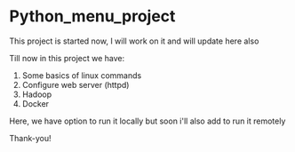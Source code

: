 # Python_menu_project
This project is started now, I will work on it and will update here also

Till now in this project we have:
1. Some basics of linux commands 
2. Configure web server (httpd)
3. Hadoop 
4. Docker 

Here, we have option to run it locally but soon i'll also add to run it remotely

Thank-you!
